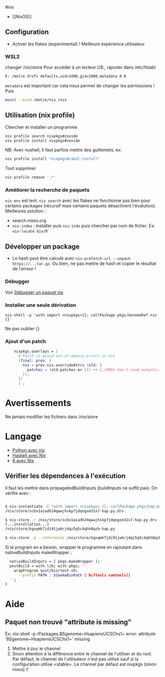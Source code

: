#nix

- [[NixOS]]

## Configuration
-  Activer les flakes (experimental) ! Meilleure expérience utilisateur
### WSL2
changer /nix/store
Pour accéder à un lecteur US:, rajouter dans /etc/fstabl
``` {.bash org-language="sh"}
E: /mnt/e drvfs defaults,uid=1000,gid=1000,metadata 0 0
```
`metadata` est important car cela nous permet de changer les permissions ! Puis
```sh
mount --bind /mnt/e/nix /nix
```
## Utilisation (nix profile)
Chercher et installer un programme
```sh
nix profile search nixpkgs#zoxide
nix profile install nixpkgs#zoxide
```
NB: Avec nushell, Il faut parfois mettre des guillemets, ex:
```sh
nix profile install "nixpkgs#cabal-install"
```

Tout supprimer
``` {.bash org-language="sh"}
nix profile remove '.*'
```
### Améliorer la recherche de paquets
`nix-env` est lent. `nix search` avec les flakes ne fonctionne pas bien pour certains packages (récursif mais certains paquets désactivent l'évalution).
Meilleures solution :
-   search.nixos.org
-   `nix-index` : installer puis `nix-indx` puis chercher par nom de ficher. Ex: `nix-locate bin/R`

## Développer un package
- Le hash peut être calculé avec  `nix-prefetch-url --unpack https://...tar.gz`.  Ou bien, ne pas mettre de hash et copier le résultat de l'erreur !
### Débugger
Voir [Débugger un paquet nix](Débugger%20un%20paquet%20nix.md)
### Installer une seule dérivation
    nix-shell -p 'with import <nixpkgs>{}; callPackage pkgs/GenomeRef.nix {}'
Ne pas oublier {}
### Ajout d'un patch
```nix
	nixpkgs.overlays = [
      # Patch to avoid out-of-memory errors in nix
      (final: prev: {
        nix = prev.nix.overrideAttrs (old: {
          patches = (old.patches or []) ++ [./0001-don-t-read-outputs-into-memory-for-output-rewriting.patch ];
        });
      })
      ] ;
```

# Avertissements
Ne jamais modifier les fichiers dans /nix/store
# Langage
- [Python avec nix](Environnement%20Python%20avec%20nix.md)
- [Haskell avec Nix](Environnement%20Haskell%20avec%20Nix.md)
- [R avec Nix](Environnement%20R%20avec%20Nix.md)
## Vérifier les dépendences à l\'exécution

Il faut les mettre dans propagatedBuildInputs (buildInputs ne suffit
pas). On vérifie avec :
``` {.bash org-language="sh"}

$ nix-instantiate -E "with import <nixpkgs> {}; callPackage pkgs/hap-py.nix {}"
/nix/store/scbx1aiadh24qwwjhskp7jdqngsm31x7-hap.py.drv

$ nix-store -r /nix/store/scbx1aiadh24qwwjhskp7jdqngsm31x7-hap.py.drv
(...installation...)
/nix/store/kgxqmk7jdi91jwbrj4qz5q5c4qhh8qzb-hap.py

$ nix-store -q --references /nix/store/kgxqmk7jdi91jwbrj4qz5q5c4qhh8qzb-hap.py
```

Si le program en a besoin, wrapper le programme en rajoutant dans
nativeBuildInputs makeWrapper :
``` {.bash org-language="sh"}
  nativeBuildInputs = [ pkgs.makeWrapper ];
  postBuild = with lib; with pkgs; ''
    wrapProgram $out/bin/test.sh\
      --prefix PATH : ${makeBinPath [ bcftools samtools]}
  '';
}
```

# Aide

## Paquet non trouvé \"attribute is missing\"

Ex: nix-shell -p rPackages.BSgenome~HsapiensUCSChs1~ error: attribute
\'BSgenome~HsapiensUCSChs1~\' missing

1.  Mettre à jour le channel
2.  Sinon attention à la différence entre le channel de l\'utiliser et
    du root. Par défaut, le channel de l\'utilisateur n\'est pas utilisé
    sauf si la configuration utilise \<stable\>. Le channel par défaut
    est nixpkgs (sinon nixos) !!
